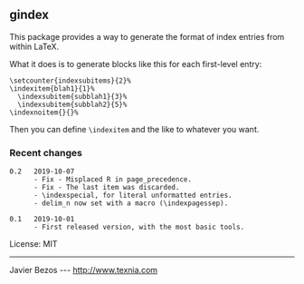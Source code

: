 ## gindex

This package provides a way to generate the format of index entries from within LaTeX.

What it does is to generate blocks like this for each first-level entry:
```
\setcounter{indexsubitems}{2}%
\indexitem{blah1}{1}%
  \indexsubitem{subblah1}{3}%
  \indexsubitem{subblah2}{5}%
\indexnoitem{}{}%
```

Then you can define `\indexitem` and the like to whatever you want.

### Recent changes

```
0.2   2019-10-07
      - Fix - Misplaced R in page_precedence.
      - Fix - The last item was discarded.
      - \indexspecial, for literal unformatted entries.
      - delim_n now set with a macro (\indexpagessep).

0.1   2019-10-01
      - First released version, with the most basic tools.
``` 

License:     MIT
________
Javier Bezos --- http://www.texnia.com





